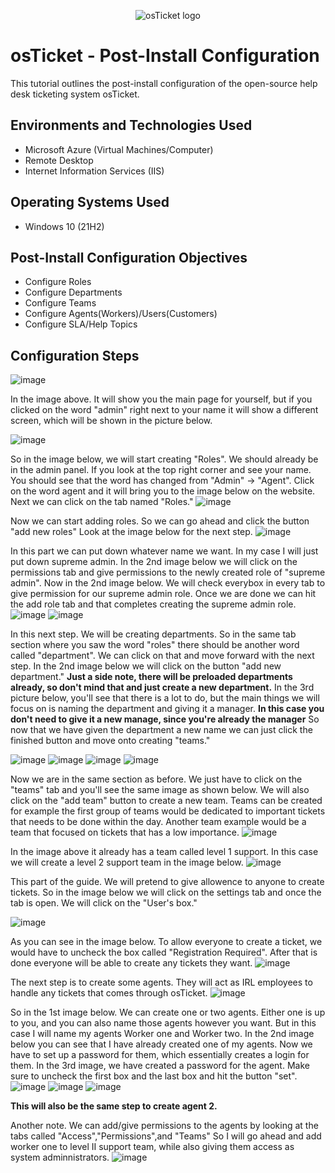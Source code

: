 <p align="center">
<img src="https://i.imgur.com/Clzj7Xs.png" alt="osTicket logo"/>
</p>

<h1>osTicket - Post-Install Configuration</h1>
This tutorial outlines the post-install configuration of the open-source help desk ticketing system osTicket.<br />


<h2></h2>


<h2>Environments and Technologies Used</h2>

- Microsoft Azure (Virtual Machines/Computer)
- Remote Desktop
- Internet Information Services (IIS)

<h2>Operating Systems Used </h2>

- Windows 10</b> (21H2)

<h2>Post-Install Configuration Objectives</h2>

- Configure Roles
- Configure Departments
- Configure Teams
- Configure Agents(Workers)/Users(Customers)
- Configure SLA/Help Topics

<h2>Configuration Steps</h2>

<p>

![image](https://github.com/Sunnyyvaj/Post-Install-Config/assets/165757391/c2633bf8-b84b-43e9-9d81-7906c127ecb8)

In the image above. It will show you the main page for yourself, but if you clicked on the word "admin" right next to your name it will show a different screen, which will be shown in the picture below.

![image](https://github.com/Sunnyyvaj/Post-Install-Config/assets/165757391/e15834f0-6124-417d-9ac5-82f094faf3f3)



So in the image below, we will start creating "Roles". We should already be in the admin panel. If you look at the top right corner and see your name. You should see that the word has changed from "Admin" -> "Agent". Click on the word agent and it will bring you to the image below on the website. Next we can click on the tab named "Roles."
![image](https://github.com/Sunnyyvaj/Post-Install-Config/assets/165757391/98c7ddb7-2f61-4df6-be68-3e4c749e29cb)



Now we can start adding roles. So we can go ahead and click the button "add new roles" Look at the image below for the next step.
![image](https://github.com/Sunnyyvaj/Post-Install-Config/assets/165757391/3b8a456d-9440-4e69-9c27-0381cd915d1a)


In this part we can put down whatever name we want. In my case I will just put down supreme admin. In the 2nd image below we will click on the permissions tab and give permissions to the newly created role of "supreme admin".
Now in the 2nd image below. We will check everybox in every tab to give permission for our supreme admin role. Once we are done we can hit the add role tab and that completes creating the supreme admin role.
![image](https://github.com/Sunnyyvaj/Post-Install-Config/assets/165757391/4af8120e-0b19-4c16-8dba-eb3dbe5c85db)
![image](https://github.com/Sunnyyvaj/Post-Install-Config/assets/165757391/82a518fc-31e9-4d28-9961-24c08865bc1d)




In this next step. We will be creating departments. So in the same tab section where you saw the word "roles" there should be another word called "department". We can click on that and move forward with the next step. In the 2nd image below we will click on the button "add new department." **Just a side note, there will be preloaded departments already, so don't mind that and just create a new department.** In the 3rd picture below, you'll see that there is a lot to do, but the main things we will focus on is naming the department and giving it a manager. **In this case you don't need to give it a new manage, since you're already the manager** So now that we have given the department a new name we can just click the finished button and move onto creating "teams."



![image](https://github.com/Sunnyyvaj/Post-Install-Config/assets/165757391/084b3850-aaed-4ba9-a769-cf51ab644de8)
![image](https://github.com/Sunnyyvaj/Post-Install-Config/assets/165757391/fcc54c1f-c4b7-4665-b6c9-f3af132bbca8)
![image](https://github.com/Sunnyyvaj/Post-Install-Config/assets/165757391/941c2f70-6db2-4cec-a59d-5833bd6d86c5)
![image](https://github.com/Sunnyyvaj/Post-Install-Config/assets/165757391/a53cd366-ad4f-4d08-bac7-398b0d75c5c3)


Now we are in the same section as before. We just have to click on the "teams" tab and you'll see the same image as shown below. We will also click on the "add team" button to create a new team. Teams can be created for example the first group of teams would be dedicated to important tickets that needs to be done within the day. Another team example would be a team that focused on tickets that has a low importance.
![image](https://github.com/Sunnyyvaj/Post-Install-Config/assets/165757391/33115914-214d-4df6-8368-c4ade7e14188)


In the image above it already has a team called level 1 support. In this case we will create a level 2 support team in the image below.
![image](https://github.com/Sunnyyvaj/Post-Install-Config/assets/165757391/ae3ab896-d400-4eae-b9ab-75c909e211f5)


This part of the guide. We will pretend to give allowence to anyone to create tickets. So in the image below we will click on the settings tab and once the tab is open. We will click on the "User's box."

![image](https://github.com/Sunnyyvaj/Post-Install-Config/assets/165757391/ca394b67-1459-48a3-9ed9-1e2ad829f02f)


As you can see in the image below. To allow everyone to create a ticket, we would have to uncheck the box called "Registration Required". After that is done everyone will be able to create any tickets they want.
![image](https://github.com/Sunnyyvaj/Post-Install-Config/assets/165757391/7bf65708-c1f3-47ae-8305-fb344e170094)



The next step is to create some agents. They will act as IRL employees to handle any tickets that comes through osTicket. 
![image](https://github.com/Sunnyyvaj/Post-Install-Config/assets/165757391/744d1bf9-395a-4886-9318-6bda42e081bc)


So in the 1st image below. We can create one or two agents. Either one is up to you, and you can also name those agents however you want. But in this case I will name my agents Worker one and Worker two.
In the 2nd image below you can see that I have already created one of my agents. Now we have to set up a password for them, which essentially creates a login for them. In the 3rd image, we have created a password for the agent. Make sure to uncheck the first box and the last box and hit the button "set".
![image](https://github.com/Sunnyyvaj/Post-Install-Config/assets/165757391/e0d2ba62-2ccc-465a-9ad5-9641daf1a6d2)
![image](https://github.com/Sunnyyvaj/Post-Install-Config/assets/165757391/083a1e9d-6748-42c0-b7de-ad5ccafc7a6e)
![image](https://github.com/Sunnyyvaj/Post-Install-Config/assets/165757391/de169ab6-966f-4b8a-893c-6aaee7a0b6c7)


**This will also be the same step to create agent 2.**


Another note. We can add/give permissions to the agents by looking at the tabs called "Access","Permissions",and "Teams"
So I will go ahead and add worker one to level II support team, while also giving them access as system adminnistrators.
![image](https://github.com/Sunnyyvaj/Post-Install-Config/assets/165757391/6477d840-4286-46a8-bc86-c0645f1c2c28)

</p>
<p>

</p>
<br />

<p>

</p>
<p>

</p>
<br />

<p>

</p>
<p>

</p>
<br />

